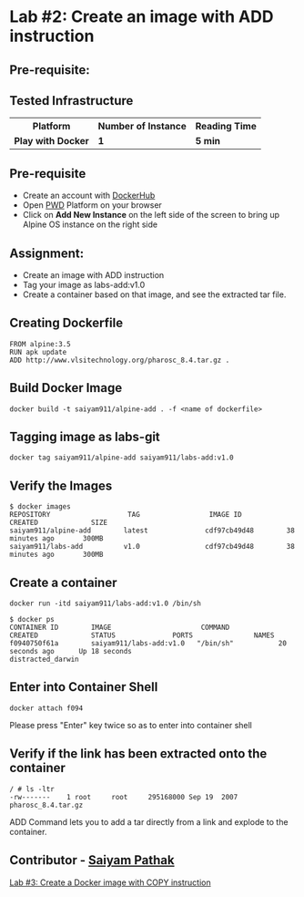 # Lab #2: Create an image with ADD instruction

## Pre-requisite:

## Tested Infrastructure

<table class="tg">
  <tr>
    <th class="tg-yw4l"><b>Platform</b></th>
    <th class="tg-yw4l"><b>Number of Instance</b></th>
    <th class="tg-yw4l"><b>Reading Time</b></th>
    
  </tr>
  <tr>
    <td class="tg-yw4l"><b> Play with Docker</b></td>
    <td class="tg-yw4l"><b>1</b></td>
    <td class="tg-yw4l"><b>5 min</b></td>
    
  </tr>
  
</table>

## Pre-requisite

- Create an account with [DockerHub](https://hub.docker.com)
- Open [PWD](https://labs.play-with-docker.com/) Platform on your browser 
- Click on **Add New Instance** on the left side of the screen to bring up Alpine OS instance on the right side


## Assignment:

- Create an image with ADD instruction
- Tag your image as labs-add:v1.0
- Create a container based on that image, and see the extracted tar file.

## Creating Dockerfile

```
FROM alpine:3.5
RUN apk update
ADD http://www.vlsitechnology.org/pharosc_8.4.tar.gz .
```

## Build Docker Image

```
docker build -t saiyam911/alpine-add . -f <name of dockerfile>
```

## Tagging image as labs-git

```
docker tag saiyam911/alpine-add saiyam911/labs-add:v1.0
```

## Verify the Images


```
$ docker images
REPOSITORY                   TAG                 IMAGE ID            CREATED             SIZE
saiyam911/alpine-add        latest              cdf97cb49d48        38 minutes ago       300MB
saiyam911/labs-add          v1.0                cdf97cb49d48        38 minutes ago       300MB
```


##  Create a container

```
docker run -itd saiyam911/labs-add:v1.0 /bin/sh
```

```
$ docker ps
CONTAINER ID        IMAGE                      COMMAND             CREATED             STATUS              PORTS               NAMES
f0940750f61a        saiyam911/labs-add:v1.0   "/bin/sh"           20 seconds ago      Up 18 seconds                           distracted_darwin
```

## Enter into Container Shell

```
docker attach f094
```

Please press "Enter" key twice so as to enter into container shell


## Verify if the link has been extracted onto the container

```
/ # ls -ltr
-rw-------    1 root     root     295168000 Sep 19  2007 pharosc_8.4.tar.gz
```

ADD Command lets you to add a tar directly from a link and explode to the container.
## Contributor - [Saiyam Pathak](https://www.linkedin.com/in/saiyam-pathak-97685a64/)

[Lab #3: Create a Docker image with COPY instruction](https://dockerlabs.collabnix.com//beginners/dockerfile/lab4_dockerfile_copy.html)
